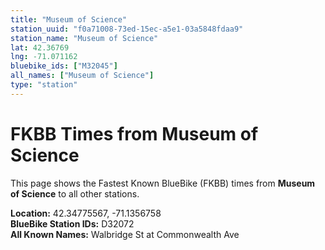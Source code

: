 ```yaml
---
title: "Museum of Science"
station_uuid: "f0a71008-73ed-15ec-a5e1-03a5848fdaa9"
station_name: "Museum of Science"
lat: 42.36769
lng: -71.071162
bluebike_ids: ["M32045"]
all_names: ["Museum of Science"]
type: "station"
---
```


# FKBB Times from Museum of Science

This page shows the Fastest Known BlueBike (FKBB) times from **Museum of Science** to all other stations.

**Location:** 42.34775567, -71.1356758  
**BlueBike Station IDs:** D32072  
**All Known Names:** Walbridge St at Commonwealth Ave

